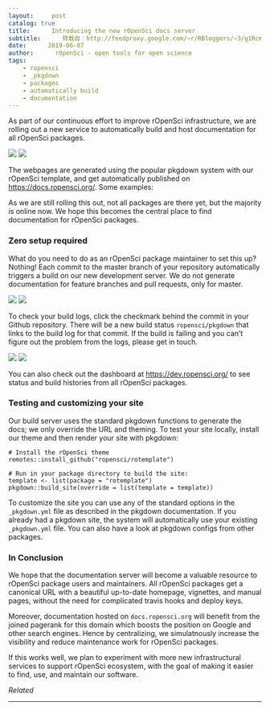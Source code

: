 ```yaml
---
layout:     post
catalog: true
title:      Introducing the new rOpenSci docs server
subtitle:      转载自：http://feedproxy.google.com/~r/RBloggers/~3/g1RcmgpZ96A/
date:      2019-06-07
author:      rOpenSci - open tools for open science
tags:
    - ropensci
    - _pkgdown
    - packages
    - automatically build
    - documentation
---
```






As part of our continuous effort to improve rOpenSci infrastructure, we are rolling out a new service to automatically build and host documentation for all rOpenSci packages.

![](https://i1.wp.com/i.imgur.com/r68Ukiw.png?w=456&is-pending-load=1#038;ssl=1)
![](https://i1.wp.com/i.imgur.com/r68Ukiw.png?w=456&ssl=1)


The webpages are generated using the popular pkgdown system with our rOpenSci template, and get automatically published on https://docs.ropensci.org/. Some examples:

As we are still rolling this out, not all packages are there yet, but the majority is online now. We hope this becomes the central place to find documentation for rOpenSci packages.

### Zero setup required

What do you need to do as an rOpenSci package maintainer to set this up? Nothing! Each commit to the master branch of your repository automatically triggers a build on our new development server. We do not generate documentation for feature branches and pull requests, only for master.

![](https://i1.wp.com/i.imgur.com/NP3gkhE.png?w=456&is-pending-load=1#038;ssl=1)
![](https://i1.wp.com/i.imgur.com/NP3gkhE.png?w=456&ssl=1)


To check your build logs, click the checkmark behind the commit in your Github repository. There will be a new build status `ropensci/pkgdown` that links to the build log for that commit. If the build is failing and you can’t figure out the problem from the logs, please get in touch.

![](https://i0.wp.com/i.imgur.com/LrjUNCE.png?w=456&is-pending-load=1#038;ssl=1)
![](https://i0.wp.com/i.imgur.com/LrjUNCE.png?w=456&ssl=1)


You can also check out the dashboard at https://dev.ropensci.org/ to see status and build histories from all rOpenSci packages.

### Testing and customizing your site

Our build server uses the standard pkgdown functions to generate the docs; we only override the URL and theming. To test your site locally, install our theme and then render your site with pkgdown:

```
# Install the rOpenSci theme
remotes::install_github("ropensci/rotemplate")

# Run in your package directory to build the site:
template <- list(package = "rotemplate")
pkgdown::build_site(override = list(template = template))

```

To customize the site you can use any of the standard options in the `_pkgdown.yml` file as described in the pkgdown documentation. If you already had a pkgdown site, the system will automatically use your existing `_pkgdown.yml` file. You can also have a look at pkgdown configs from other packages.

### In Conclusion

We hope that the documentation server will become a valuable resource to rOpenSci package users and maintainers. All rOpenSci packages get a canonical URL with a beautiful up-to-date homepage, vignettes, and manual pages, without the need for complicated travis hooks and deploy keys.

Moreover, documentation hosted on `docs.ropensci.org` will benefit from the joined pagerank for this domain which boosts the position on Google and other search engines. Hence by centralizing, we simulatnously increase the visibility and reduce maintenance work for rOpenSci packages.

If this works well, we plan to experiment with more new infrastructural services to support rOpenSci ecosystem, with the goal of making it easier to find, use, and maintain our software.


*Related*







---
